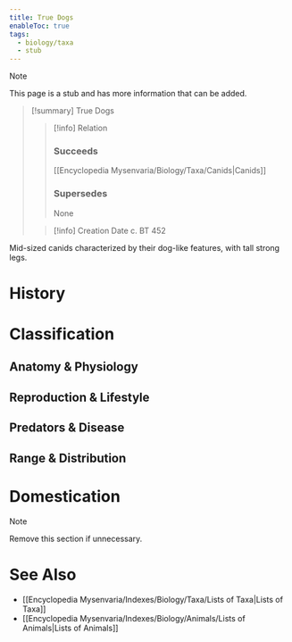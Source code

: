 ```yaml
---
title: True Dogs
enableToc: true
tags:
  - biology/taxa
  - stub
---
```


> [!note]
> This page is a stub and has more information that can be added.

> [!summary] True Dogs
> > [!info] Relation
> > ### Succeeds
> > [[Encyclopedia Mysenvaria/Biology/Taxa/Canids|Canids]]
> > ### Supersedes
> > None
>
> > [!info] Creation Date
> > c. BT 452

Mid-sized canids characterized by their dog-like features, with tall strong legs.
# History

# Classification
## Anatomy & Physiology

## Reproduction & Lifestyle

## Predators & Disease

## Range & Distribution

# Domestication

> [!note]
> Remove this section if unnecessary.
# See Also
- [[Encyclopedia Mysenvaria/Indexes/Biology/Taxa/Lists of Taxa|Lists of Taxa]]
- [[Encyclopedia Mysenvaria/Indexes/Biology/Animals/Lists of Animals|Lists of Animals]]